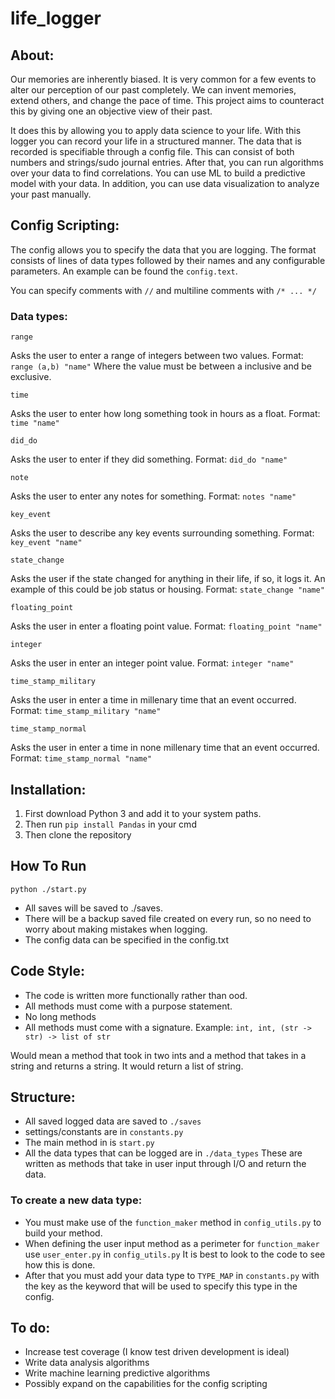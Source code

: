 # life_logger

## About:
Our memories are inherently biased. It is very common for a few events to alter our perception of our past completely. We can invent memories, extend others, and change the pace of time. This project aims to counteract this by giving one an objective view of their past.

It does this by allowing you to apply data science to your life. With this logger you can record your life in a structured manner. The data that is recorded is specifiable through a config file. This can consist of both numbers and strings/sudo journal entries. After that, you can run algorithms over your data to find correlations. You can use ML to build a predictive model with your data. In addition, you can use data visualization to analyze your past manually.

## Config Scripting:
The config allows you to specify the data that you are logging. The format consists of lines of data types followed by their names and any configurable parameters. An example can be found the `config.text`.

You can specify comments with `//` and multiline comments with `/* ... */`

### Data types:
`range`

Asks the user to enter a range of integers between two values. Format: `range (a,b) "name"` Where the value must be between a inclusive and be exclusive.

`time`

Asks the user to enter how long something took in hours as a float. Format: `time "name"`

`did_do`

Asks the user to enter if they did something. Format: `did_do "name"`

`note`

Asks the user to enter any notes for something. Format: `notes "name"`

`key_event`

Asks the user to describe any key events surrounding something. Format: `key_event "name"`

`state_change`

Asks the user if the state changed for anything in their life, if so, it logs it. An example of this could be job status or housing. Format: `state_change "name"`

`floating_point`

Asks the user in enter a floating point value. Format: `floating_point "name"`

`integer`

Asks the user in enter an integer point value. Format: `integer "name"`

`time_stamp_military`

Asks the user in enter a time in millenary time that an event occurred. Format: `time_stamp_military "name"`

`time_stamp_normal`

Asks the user in enter a time in none millenary time that an event occurred. Format: `time_stamp_normal "name"`

## Installation:
1. First download Python 3 and add it to your system paths.
2. Then run `pip install Pandas` in your cmd
3. Then clone the repository

## How To Run
    python ./start.py
* All saves will be saved to ./saves. 
* There will be a backup saved file created on every run, so no need to worry about making mistakes when logging.
* The config data can be specified in the config.txt

## Code Style:
* The code is written more functionally rather than ood.
* All methods must come with a purpose statement.
* No long methods
* All methods must come with a signature. Example:
`int, int, (str -> str) -> list of str`

 Would mean a method that took in two ints and a method that takes in a string and returns a string. It would return a list of string.

## Structure:
* All saved logged data are saved to `./saves`
* settings/constants are in `constants.py`
* The main method in is `start.py`
* All the data types that can be logged are in `./data_types` These are written as methods that take in user input through I/O and return the data.

### To create a new data type: 
* You must make use of the `function_maker` method in `config_utils.py` to build your method. 
* When defining the user input method as a perimeter for `function_maker` use `user_enter.py` in `config_utils.py` It is best to look to the code to see how this is done.
* After that you must add your data type to `TYPE_MAP` in `constants.py` with the key as the keyword that will be used to specify this type in the config.


## To do:
* Increase test coverage (I know test driven development is ideal)
* Write data analysis algorithms
* Write machine learning predictive algorithms
* Possibly expand on the capabilities for the config scripting